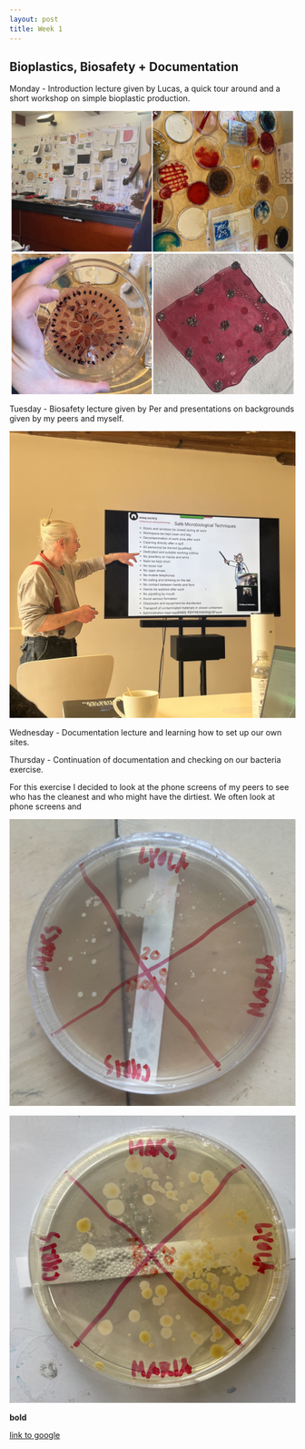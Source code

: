 ```yaml
---
layout: post
title: Week 1
---
```


## Bioplastics, Biosafety + Documentation


Monday - Introduction lecture given by Lucas, a quick tour around and a short workshop on simple bioplastic production.

![BioplasticsWorkshop](../images/BioplasticsWorkshop.jpg)


Tuesday - Biosafety lecture given by Per and presentations on backgrounds given by my peers and myself.

![BioSafetyLecture](../images/BioSafetyLecture.jpg)

Wednesday - Documentation lecture and learning how to set up our own sites.


Thursday - Continuation of documentation and checking on our bacteria exercise. 

For this exercise I decided to look at the phone screens of my peers to see who has the cleanest and who might have the dirtiest. We often look at phone screens and  

![BacteriaExercisePlate](../images/BacteriaExercisePlate.jpg)

![BacteriaExercisePlate2](../images/BacteriaExercisePlate2.jpg)


**bold**

[link to google](www.google.com)
